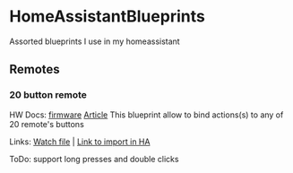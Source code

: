 # HomeAssistantBlueprints
Assorted blueprints I use in my homeassistant

## Remotes 

### 20 button remote 

HW Docs: [firmware](https://github.com/diyruz/freepad) [Article](https://modkam.ru/2019/11/13/pult-zigbee-v2-prosto-otlomi-lishnee/)
This blueprint allow to bind actions(s) to any of 20 remote's buttons

Links: [Watch file](https://github.com/Gromina/HomeAssistantBlueprints/blob/master/remotes/20-button-zigbee.yaml) | [Link to import in HA](https://raw.githubusercontent.com/Gromina/HomeAssistantBlueprints/master/remotes/20-button-zigbee.yaml)

ToDo: support long presses and double clicks
